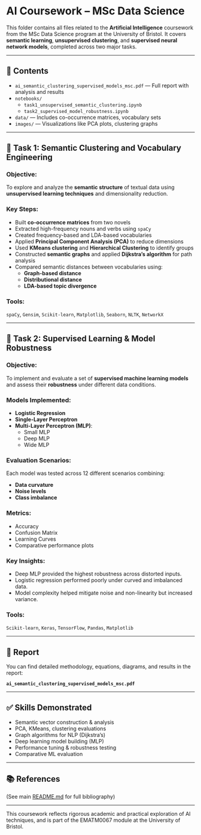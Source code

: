 # AI Coursework – MSc Data Science

This folder contains all files related to the **Artificial Intelligence** coursework from the MSc Data Science program at the University of Bristol. It covers **semantic learning**, **unsupervised clustering**, and **supervised neural network models**, completed across two major tasks.

---

## 📁 Contents

- `ai_semantic_clustering_supervised_models_msc.pdf` — Full report with analysis and results
- `notebooks/`
  - `task1_unsupervised_semantic_clustering.ipynb`
  - `task2_supervised_model_robustness.ipynb`
- `data/` — Includes co-occurrence matrices, vocabulary sets
- `images/` — Visualizations like PCA plots, clustering graphs

---

## 🧠 Task 1: Semantic Clustering and Vocabulary Engineering

### Objective:
To explore and analyze the **semantic structure** of textual data using **unsupervised learning techniques** and dimensionality reduction.

### Key Steps:
- Built **co-occurrence matrices** from two novels
- Extracted high-frequency nouns and verbs using `spaCy`
- Created frequency-based and LDA-based vocabularies
- Applied **Principal Component Analysis (PCA)** to reduce dimensions
- Used **KMeans clustering** and **Hierarchical Clustering** to identify groups
- Constructed **semantic graphs** and applied **Dijkstra’s algorithm** for path analysis
- Compared semantic distances between vocabularies using:
  - **Graph-based distance**
  - **Distributional distance**
  - **LDA-based topic divergence**

### Tools:
`spaCy`, `Gensim`, `Scikit-learn`, `Matplotlib`, `Seaborn`, `NLTK`, `NetworkX`

---

## 🤖 Task 2: Supervised Learning & Model Robustness

### Objective:
To implement and evaluate a set of **supervised machine learning models** and assess their **robustness** under different data conditions.

### Models Implemented:
- **Logistic Regression**
- **Single-Layer Perceptron**
- **Multi-Layer Perceptron (MLP)**:
  - Small MLP
  - Deep MLP
  - Wide MLP

### Evaluation Scenarios:
Each model was tested across 12 different scenarios combining:
- **Data curvature**
- **Noise levels**
- **Class imbalance**

### Metrics:
- Accuracy
- Confusion Matrix
- Learning Curves
- Comparative performance plots

### Key Insights:
- Deep MLP provided the highest robustness across distorted inputs.
- Logistic regression performed poorly under curved and imbalanced data.
- Model complexity helped mitigate noise and non-linearity but increased variance.

### Tools:
`Scikit-learn`, `Keras`, `TensorFlow`, `Pandas`, `Matplotlib`

---

## 📄 Report
You can find detailed methodology, equations, diagrams, and results in the report:

**`ai_semantic_clustering_supervised_models_msc.pdf`**

---

## ✅ Skills Demonstrated
- Semantic vector construction & analysis
- PCA, KMeans, clustering evaluations
- Graph algorithms for NLP (Dijkstra’s)
- Deep learning model building (MLP)
- Performance tuning & robustness testing
- Comparative ML evaluation

---

## 📚 References
(See main [README.md](../README.md#references) for full bibliography)

---

This coursework reflects rigorous academic and practical exploration of AI techniques, and is part of the EMATM0067 module at the University of Bristol.
